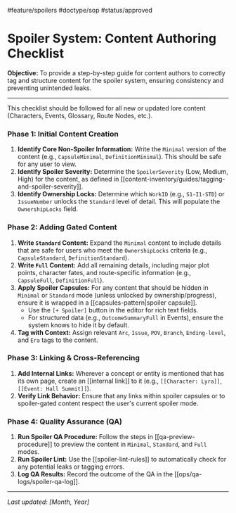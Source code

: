 #feature/spoilers #doctype/sop #status/approved

# Spoiler System: Content Authoring Checklist

**Objective:** To provide a step-by-step guide for content authors to correctly tag and structure content for the spoiler system, ensuring consistency and preventing unintended leaks.

---

This checklist should be followed for all new or updated lore content (Characters, Events, Glossary, Route Nodes, etc.).

### Phase 1: Initial Content Creation

1.  **Identify Core Non-Spoiler Information:** Write the `Minimal` version of the content (e.g., `CapsuleMinimal`, `DefinitionMinimal`). This should be safe for any user to view.
2.  **Identify Spoiler Severity:** Determine the `SpoilerSeverity` (Low, Medium, High) for the content, as defined in [[content-inventory/guides/tagging-and-spoiler-severity]].
3.  **Identify Ownership Locks:** Determine which `WorkID` (e.g., `S1-I1-STD`) or `IssueNumber` unlocks the `Standard` level of detail. This will populate the `OwnershipLocks` field.

### Phase 2: Adding Gated Content

1.  **Write `Standard` Content:** Expand the `Minimal` content to include details that are safe for users who meet the `OwnershipLocks` criteria (e.g., `CapsuleStandard`, `DefinitionStandard`).
2.  **Write `Full` Content:** Add all remaining details, including major plot points, character fates, and route-specific information (e.g., `CapsuleFull`, `DefinitionFull`).
3.  **Apply Spoiler Capsules:** For any content that should be hidden in `Minimal` or `Standard` mode (unless unlocked by ownership/progress), ensure it is wrapped in a [[capsules-pattern|spoiler capsule]].
    *   Use the `[+ Spoiler]` button in the editor for rich text fields.
    *   For structured data (e.g., `OutcomeSummaryFull` in Events), ensure the system knows to hide it by default.
4.  **Tag with Context:** Assign relevant `Arc`, `Issue`, `POV`, `Branch`, `Ending-level`, and `Era` tags to the content.

### Phase 3: Linking & Cross-Referencing

1.  **Add Internal Links:** Wherever a concept or entity is mentioned that has its own page, create an [[internal link]] to it (e.g., `[[Character: Lyra]]`, `[[Event: Hall Summit]]`).
2.  **Verify Link Behavior:** Ensure that any links within spoiler capsules or to spoiler-gated content respect the user's current spoiler mode.

### Phase 4: Quality Assurance (QA)

1.  **Run Spoiler QA Procedure:** Follow the steps in [[qa-preview-procedure]] to preview the content in `Minimal`, `Standard`, and `Full` modes.
2.  **Run Spoiler Lint:** Use the [[spoiler-lint-rules]] to automatically check for any potential leaks or tagging errors.
3.  **Log QA Results:** Record the outcome of the QA in the [[ops/qa-logs/spoiler-qa-log]].

---

*Last updated: [Month, Year]*